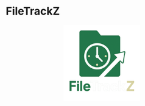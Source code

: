 # FileTrackZ

<div align="center">
	<img src="https://github.com/NelMatrix743/FileTrackZ/blob/main/assets/filetrackz_logo.png?raw=true" alt="filetrackz logo" width="200" height="200"/>
</div>
